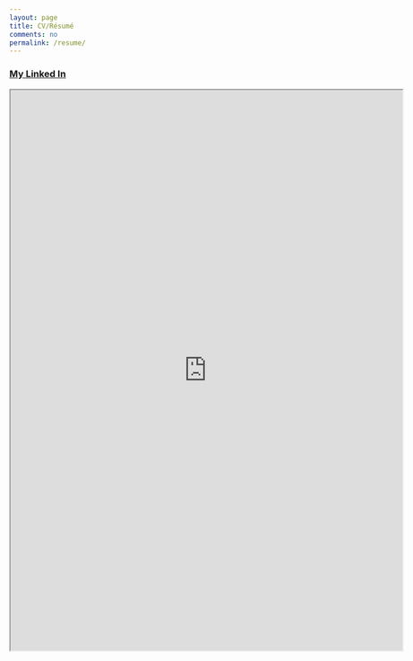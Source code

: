 ```yaml
---
layout: page
title: CV/Résumé
comments: no
permalink: /resume/
---
```


### [My Linked In](https://ca.linkedin.com/in/ilyasstabiai)
<p>

<p>

<iframe src="https://drive.google.com/file/d/0B1jXoaQhrGcta3pnWXlCTUJ1bk0/preview" width="700" height="1000"></iframe>
